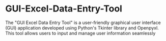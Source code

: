 # GUI-Excel-Data-Entry-Tool
The "GUI Excel Data Entry Tool" is a user-friendly graphical user interface (GUI) application developed using Python's Tkinter library and Openpyxl. This tool allows users to input and manage user information seamlessly
